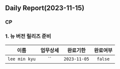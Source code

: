 ## Daily Report(2023-11-15)

### CP
### 1. 뉴 버전 릴리즈 준비

| 이름 | 업무상세 | 완료기한 | 완료여부 |
| :--: | :--: | :--: | :--: |
| `lee min kyu` | `` | `2023-11-05` | `false` |




